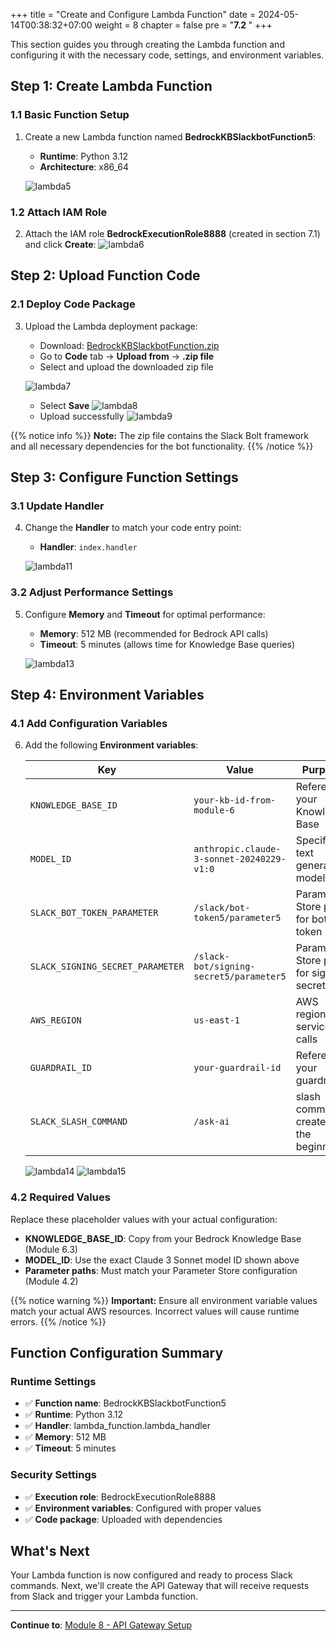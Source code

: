 +++
title = "Create and Configure Lambda Function"
date = 2024-05-14T00:38:32+07:00
weight = 8
chapter = false
pre = "<b>7.2 </b>"
+++

This section guides you through creating the Lambda function and configuring it with the necessary code, settings, and environment variables.

## Step 1: Create Lambda Function

### 1.1 Basic Function Setup

1. Create a new Lambda function named **BedrockKBSlackbotFunction5**:

   - **Runtime**: Python 3.12
   - **Architecture**: x86_64

   ![lambda5](/images/7/lambda5.png?width=90pc)

### 1.2 Attach IAM Role

2. Attach the IAM role **BedrockExecutionRole8888** (created in section 7.1) and click **Create**:
   ![lambda6](/images/7/lambda6-.png?width=90pc)

## Step 2: Upload Function Code

### 2.1 Deploy Code Package

3. Upload the Lambda deployment package:

   - Download: [BedrockKBSlackbotFunction.zip](https://github.com/honganh29122002/lambda_code_zip)
   - Go to **Code** tab → **Upload from** → **.zip file**
   - Select and upload the downloaded zip file

   ![lambda7](/images/7/lambda7-.png?width=90pc)

   - Select **Save**
     ![lambda8](/images/7/lambda8.png?width=90pc)
   - Upload successfully
     ![lambda9](/images/7/lambda9-.png?width=90pc)

{{% notice info %}}
**Note:** The zip file contains the Slack Bolt framework and all necessary dependencies for the bot functionality.
{{% /notice %}}

## Step 3: Configure Function Settings

### 3.1 Update Handler

4. Change the **Handler** to match your code entry point:

   - **Handler**: `index.handler`

   ![lambda11](/images/7/lambda11-.png?width=91pc)

### 3.2 Adjust Performance Settings

5. Configure **Memory** and **Timeout** for optimal performance:

   - **Memory**: 512 MB (recommended for Bedrock API calls)
   - **Timeout**: 5 minutes (allows time for Knowledge Base queries)

   ![lambda13](/images/7/lambda13-.png?width=90pc)

## Step 4: Environment Variables

### 4.1 Add Configuration Variables

6. Add the following **Environment variables**:

   | Key                              | Value                                     | Purpose                                 |
   | -------------------------------- | ----------------------------------------- | --------------------------------------- |
   | `KNOWLEDGE_BASE_ID`              | `your-kb-id-from-module-6`                | References your Knowledge Base          |
   | `MODEL_ID`                       | `anthropic.claude-3-sonnet-20240229-v1:0` | Specifies text generation model         |
   | `SLACK_BOT_TOKEN_PARAMETER`      | `/slack/bot-token5/parameter5`            | Parameter Store path for bot token      |
   | `SLACK_SIGNING_SECRET_PARAMETER` | `/slack-bot/signing-secret5/parameter5`   | Parameter Store path for signing secret |
   | `AWS_REGION`                     | `us-east-1`                               | AWS region for service calls            |
   | `GUARDRAIL_ID`                   | `your-guardrail-id `                      | References your guardrail               |
   | `SLACK_SLASH_COMMAND`            | `/ask-ai`                                 | slash command created at the beginning  |
  
  
  
   ![lambda14](/images/7/lambda14-.png?width=90pc)
   ![lambda15](/images/7/lambda15-.png?width=90pc)

### 4.2 Required Values

Replace these placeholder values with your actual configuration:

- **KNOWLEDGE_BASE_ID**: Copy from your Bedrock Knowledge Base (Module 6.3)
- **MODEL_ID**: Use the exact Claude 3 Sonnet model ID shown above
- **Parameter paths**: Must match your Parameter Store configuration (Module 4.2)

{{% notice warning %}}
**Important:** Ensure all environment variable values match your actual AWS resources. Incorrect values will cause runtime errors.
{{% /notice %}}

## Function Configuration Summary

### Runtime Settings

- ✅ **Function name**: BedrockKBSlackbotFunction5
- ✅ **Runtime**: Python 3.12
- ✅ **Handler**: lambda_function.lambda_handler
- ✅ **Memory**: 512 MB
- ✅ **Timeout**: 5 minutes

### Security Settings

- ✅ **Execution role**: BedrockExecutionRole8888
- ✅ **Environment variables**: Configured with proper values
- ✅ **Code package**: Uploaded with dependencies

## What's Next

Your Lambda function is now configured and ready to process Slack commands. Next, we'll create the API Gateway that will receive requests from Slack and trigger your Lambda function.

---

**Continue to**: [Module 8 - API Gateway Setup](../../8-api-gateway/)
